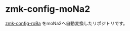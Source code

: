 # zmk-config-moNa2
[zmk-config-roBa](https://github.com/kot149/zmk-config-roBa) をmoNa2へ自動変換したリポジトリです。
